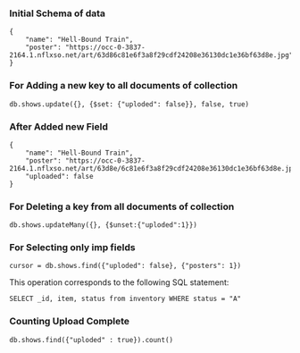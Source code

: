### Initial Schema of data

```
{
    "name": "Hell-Bound Train",
    "poster": "https://occ-0-3837-2164.1.nflxso.net/art/63d86c81e6f3a8f29cdf24208e36130dc1e36bf63d8e.jpg"
}
```

### For Adding a new key to all documents of collection

```
db.shows.update({}, {$set: {"uploded": false}}, false, true)
```

### After Added new Field

```
{
    "name": "Hell-Bound Train",
    "poster": "https://occ-0-3837-2164.1.nflxso.net/art/63d8e/6c81e6f3a8f29cdf24208e36130dc1e36bf63d8e.jpg",
    "uploaded": false
}
```

### For Deleting a key from all documents of collection

```
db.shows.updateMany({}, {$unset:{"uploded":1}})
```

### For Selecting only imp fields

```
cursor = db.shows.find({"uploded": false}, {"posters": 1})
```
This operation corresponds to the following SQL statement:

```
SELECT _id, item, status from inventory WHERE status = "A"
```

### Counting Upload Complete

```
db.shows.find({"uploded" : true}).count() 
```